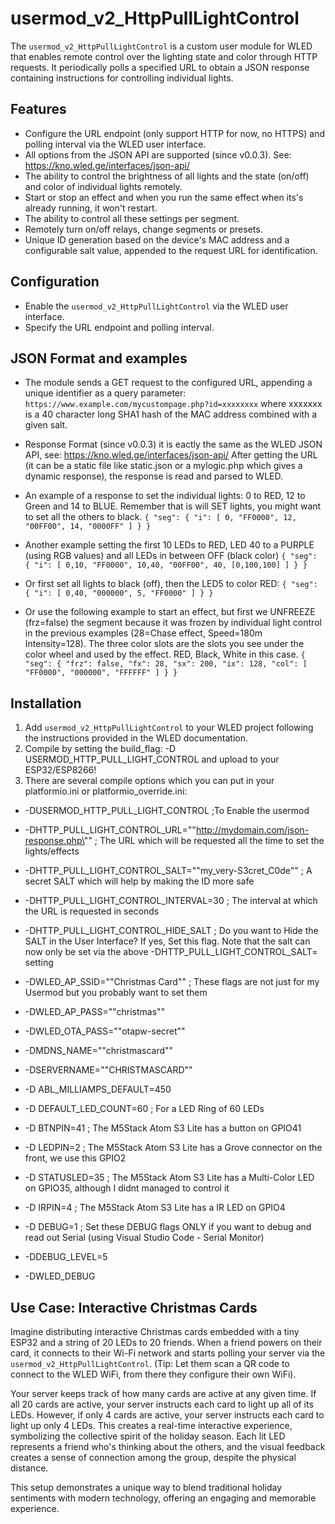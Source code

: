 # usermod_v2_HttpPullLightControl

The `usermod_v2_HttpPullLightControl` is a custom user module for WLED that enables remote control over the lighting state and color through HTTP requests. It periodically polls a specified URL to obtain a JSON response containing instructions for controlling individual lights.

## Features

* Configure the URL endpoint (only support HTTP for now, no HTTPS) and polling interval via the WLED user interface.
* All options from the JSON API are supported (since v0.0.3). See: https://kno.wled.ge/interfaces/json-api/ 
* The ability to control the brightness of all lights and the state (on/off) and color of individual lights remotely.
* Start or stop an effect and when you run the same effect when its's already running, it won't restart.
* The ability to control all these settings per segment.
* Remotely turn on/off relays, change segments or presets.
* Unique ID generation based on the device's MAC address and a configurable salt value, appended to the request URL for identification.

## Configuration
* Enable the `usermod_v2_HttpPullLightControl` via the WLED user interface.
* Specify the URL endpoint and polling interval.

## JSON Format and examples
* The module sends a GET request to the configured URL, appending a unique identifier as a query parameter: `https://www.example.com/mycustompage.php?id=xxxxxxxx` where xxxxxxx is a 40 character long SHA1 hash of the MAC address combined with a given salt.

* Response Format (since v0.0.3) it is eactly the same as the WLED JSON API, see: https://kno.wled.ge/interfaces/json-api/
After getting the URL (it can be a static file like static.json or a mylogic.php which gives a dynamic response), the response is read and parsed to WLED.

* An example of a response to set the individual lights: 0 to RED, 12 to Green and 14 to BLUE. Remember that is will SET lights, you might want to set all the others to black.
`{
  "seg":
    {
      "i": [
        0, "FF0000",
        12, "00FF00",
        14, "0000FF"
      ]
    }
}`

* Another example setting the first 10 LEDs to RED, LED 40 to a PURPLE (using RGB values) and all LEDs in between OFF (black color)
`{
  "seg":
    {
      "i": [
        0,10, "FF0000",
        10,40, "00FF00",
        40, [0,100,100]
      ]
    }
}`

* Or first set all lights to black (off), then the LED5 to color RED:
`{
  "seg":
    {
      "i": [
        0,40, "000000",
        5, "FF0000"
      ]
    }
}`

* Or use the following example to start an effect, but first we UNFREEZE (frz=false) the segment because it was frozen by individual light control in the previous examples (28=Chase effect, Speed=180m Intensity=128). The three color slots are the slots you see under the color wheel and used by the effect. RED, Black, White in this case.
`{
  "seg":
    {
	    "frz": false,
      "fx": 28,
      "sx": 200,
      "ix": 128,
	    "col": [
		    "FF0000",
			  "000000",
			  "FFFFFF"
	    ]
	  }
}`


## Installation

1. Add `usermod_v2_HttpPullLightControl` to your WLED project following the instructions provided in the WLED documentation.
2. Compile by setting the build_flag: -D USERMOD_HTTP_PULL_LIGHT_CONTROL and upload to your ESP32/ESP8266!
3. There are several compile options which you can put in your platformio.ini or platformio_override.ini:
- -DUSERMOD_HTTP_PULL_LIGHT_CONTROL   ;To Enable the usermod
- -DHTTP_PULL_LIGHT_CONTROL_URL="\"http://mydomain.com/json-response.php\""   ; The URL which will be requested all the time to set the lights/effects
-  -DHTTP_PULL_LIGHT_CONTROL_SALT="\"my_very-S3cret_C0de\""  ; A secret SALT which will help by making the ID more safe
-  -DHTTP_PULL_LIGHT_CONTROL_INTERVAL=30 ; The interval at which the URL is requested in seconds
-  -DHTTP_PULL_LIGHT_CONTROL_HIDE_SALT ; Do you want to Hide the SALT in the User Interface? If yes, Set this flag. Note that the salt can now only be set via the above -DHTTP_PULL_LIGHT_CONTROL_SALT= setting

-  -DWLED_AP_SSID="\"Christmas Card\"" ; These flags are not just for my Usermod but you probably want to set them
-  -DWLED_AP_PASS="\"christmas\""
-  -DWLED_OTA_PASS="\"otapw-secret\""
-  -DMDNS_NAME="\"christmascard\""
-  -DSERVERNAME="\"CHRISTMASCARD\""
-  -D ABL_MILLIAMPS_DEFAULT=450
-  -D DEFAULT_LED_COUNT=60 ; For a LED Ring of 60 LEDs
-  -D BTNPIN=41  ; The M5Stack Atom S3 Lite has a button on GPIO41
-  -D LEDPIN=2 ; The M5Stack Atom S3 Lite has a Grove connector on the front, we use this GPIO2
-  -D STATUSLED=35 ; The M5Stack Atom S3 Lite has a Multi-Color LED on GPIO35, although I didnt managed to control it
-  -D IRPIN=4  ; The M5Stack Atom S3 Lite has a IR LED on GPIO4

-  -D DEBUG=1  ; Set these DEBUG flags ONLY if you want to debug and read out Serial (using Visual Studio Code - Serial Monitor)
-  -DDEBUG_LEVEL=5
-  -DWLED_DEBUG

## Use Case: Interactive Christmas Cards

Imagine distributing interactive Christmas cards embedded with a tiny ESP32 and a string of 20 LEDs to 20 friends. When a friend powers on their card, it connects to their Wi-Fi network and starts polling your server via the `usermod_v2_HttpPullLightControl`. (Tip: Let them scan a QR code to connect to the WLED WiFi, from there they configure their own WiFi).

Your server keeps track of how many cards are active at any given time. If all 20 cards are active, your server instructs each card to light up all of its LEDs. However, if only 4 cards are active, your server instructs each card to light up only 4 LEDs. This creates a real-time interactive experience, symbolizing the collective spirit of the holiday season. Each lit LED represents a friend who's thinking about the others, and the visual feedback creates a sense of connection among the group, despite the physical distance.

This setup demonstrates a unique way to blend traditional holiday sentiments with modern technology, offering an engaging and memorable experience.
